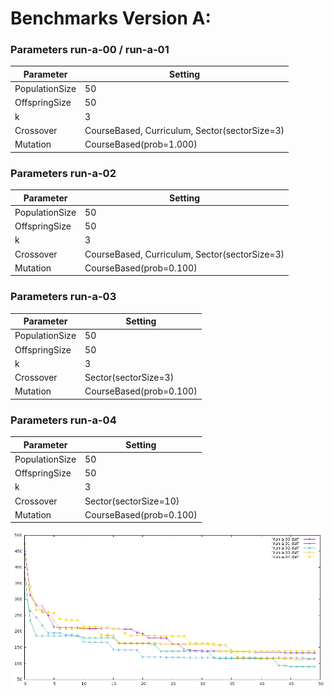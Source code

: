 # Benchmarks Version A:


### Parameters run-a-00 / run-a-01
|Parameter     |Setting                                      |
|--------------|---------------------------------------------|
|PopulationSize|50                                           |
|OffspringSize |50                                           |
|k             |3                                            |
|Crossover     |CourseBased, Curriculum, Sector(sectorSize=3)|
|Mutation      |CourseBased(prob=1.000)                      |

### Parameters run-a-02
|Parameter     |Setting                                      |
|--------------|---------------------------------------------|
|PopulationSize|50                                           |
|OffspringSize |50                                           |
|k             |3                                            |
|Crossover     |CourseBased, Curriculum, Sector(sectorSize=3)|
|Mutation      |CourseBased(prob=0.100)                      |

### Parameters run-a-03
|Parameter     |Setting                                      |
|--------------|---------------------------------------------|
|PopulationSize|50                                           |
|OffspringSize |50                                           |
|k             |3                                            |
|Crossover     |Sector(sectorSize=3)                         |
|Mutation      |CourseBased(prob=0.100)                      |

### Parameters run-a-04
|Parameter     |Setting                                      |
|--------------|---------------------------------------------|
|PopulationSize|50                                           |
|OffspringSize |50                                           |
|k             |3                                            |
|Crossover     |Sector(sectorSize=10)                        |
|Mutation      |CourseBased(prob=0.100)                      |

![Run A Plot](run-a.png)
